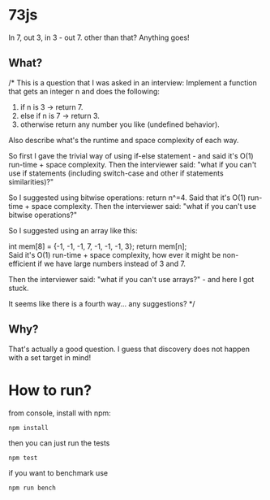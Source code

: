 # 73js
In 7, out 3, in 3 - out 7. other than that? Anything goes!

## What?

/* This is a question that I was asked in an interview:
Implement a function that gets an integer n and does the following:
1. if n is 3 -> return 7.
2. else if n is 7 -> return 3.
3. otherwise return any number you like (undefined behavior).

Also describe what's the runtime and space complexity of each way.

So first I gave the trivial way of using if-else statement - and said it's O(1) run-time + space complexity. Then the interviewer said: "what if you can't use if statements (including switch-case and other if statements similarities)?"

So I suggested using bitwise operations: return n^=4. Said that it's O(1) run-time + space complexity. Then the interviewer said: "what if you can't use bitwise operations?"

So I suggested using an array like this:

int mem[8] = {-1, -1, -1, 7, -1, -1, -1, 3}; 
return mem[n];               
Said it's O(1) run-time + space complexity, how ever it might be non-efficient if we have large numbers instead of 3 and 7.

Then the interviewer said: "what if you can't use arrays?" - and here I got stuck.

It seems like there is a fourth way... any suggestions? */


## Why?

That's actually a good question. I guess that discovery does not happen with a set target in mind!

# How to run?

from console, install with npm:
```
npm install
```

then you can just run the tests
```
npm test
```

if you want to benchmark use
```
npm run bench
```
